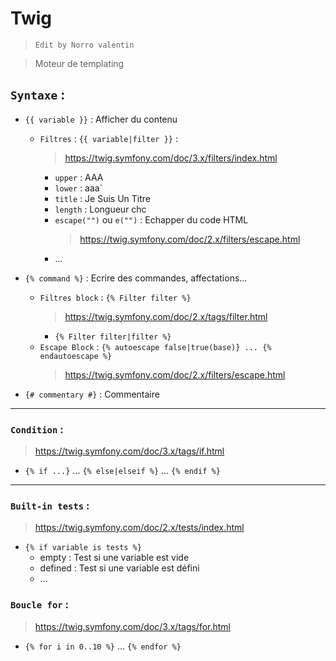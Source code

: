 # Twig

> `Edit by Norro valentin`

> Moteur de templating

## `Syntaxe` :
* `{{ variable }}` : Afficher du contenu
    * `Filtres` : `{{ variable|filter }}` :
        > https://twig.symfony.com/doc/3.x/filters/index.html
        * `upper` : AAA
        * `lower` : aaa`
        * `title` : Je Suis Un Titre
        * `length` : Longueur chc
        * `escape("")` ou `e("")` :  Echapper du code HTML
            > https://twig.symfony.com/doc/2.x/filters/escape.html
        * ...
    
* `{% command %}` : Ecrire des commandes, affectations...
    * `Filtres block` : `{% Filter filter %}`
        > https://twig.symfony.com/doc/2.x/tags/filter.html
        * `{% Filter filter|filter %}`
    * `Escape Block` : `{% autoescape false|true(base)} ... {% endautoescape %}`
        > https://twig.symfony.com/doc/2.x/filters/escape.html
* `{# commentary #}` : Commentaire
---
### `Condition` :
> https://twig.symfony.com/doc/3.x/tags/if.html
* `{% if ...}` ... `{% else|elseif %}` ... `{% endif %}`

---
### `Built-in tests` :
> https://twig.symfony.com/doc/2.x/tests/index.html
* `{% if variable is tests %}`
    * empty : Test si une variable est vide
    * defined : Test si une variable est défini
    * ...
### `Boucle for` : 
> https://twig.symfony.com/doc/3.x/tags/for.html
* `{% for i in 0..10 %}` ... `{% endfor %}`